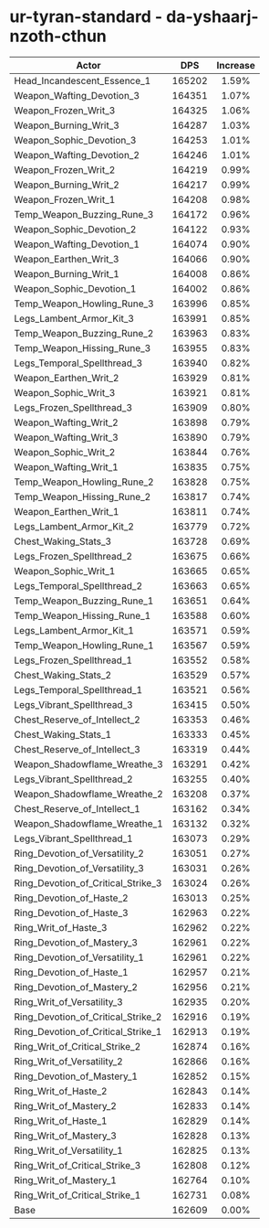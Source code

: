 # ur-tyran-standard - da-yshaarj-nzoth-cthun
| Actor | DPS | Increase |
|---|:---:|:---:|
|Head_Incandescent_Essence_1|165202|1.59%|
|Weapon_Wafting_Devotion_3|164351|1.07%|
|Weapon_Frozen_Writ_3|164325|1.06%|
|Weapon_Burning_Writ_3|164287|1.03%|
|Weapon_Sophic_Devotion_3|164253|1.01%|
|Weapon_Wafting_Devotion_2|164246|1.01%|
|Weapon_Frozen_Writ_2|164219|0.99%|
|Weapon_Burning_Writ_2|164217|0.99%|
|Weapon_Frozen_Writ_1|164208|0.98%|
|Temp_Weapon_Buzzing_Rune_3|164172|0.96%|
|Weapon_Sophic_Devotion_2|164122|0.93%|
|Weapon_Wafting_Devotion_1|164074|0.90%|
|Weapon_Earthen_Writ_3|164066|0.90%|
|Weapon_Burning_Writ_1|164008|0.86%|
|Weapon_Sophic_Devotion_1|164002|0.86%|
|Temp_Weapon_Howling_Rune_3|163996|0.85%|
|Legs_Lambent_Armor_Kit_3|163991|0.85%|
|Temp_Weapon_Buzzing_Rune_2|163963|0.83%|
|Temp_Weapon_Hissing_Rune_3|163955|0.83%|
|Legs_Temporal_Spellthread_3|163940|0.82%|
|Weapon_Earthen_Writ_2|163929|0.81%|
|Weapon_Sophic_Writ_3|163921|0.81%|
|Legs_Frozen_Spellthread_3|163909|0.80%|
|Weapon_Wafting_Writ_2|163898|0.79%|
|Weapon_Wafting_Writ_3|163890|0.79%|
|Weapon_Sophic_Writ_2|163844|0.76%|
|Weapon_Wafting_Writ_1|163835|0.75%|
|Temp_Weapon_Howling_Rune_2|163828|0.75%|
|Temp_Weapon_Hissing_Rune_2|163817|0.74%|
|Weapon_Earthen_Writ_1|163811|0.74%|
|Legs_Lambent_Armor_Kit_2|163779|0.72%|
|Chest_Waking_Stats_3|163728|0.69%|
|Legs_Frozen_Spellthread_2|163675|0.66%|
|Weapon_Sophic_Writ_1|163665|0.65%|
|Legs_Temporal_Spellthread_2|163663|0.65%|
|Temp_Weapon_Buzzing_Rune_1|163651|0.64%|
|Temp_Weapon_Hissing_Rune_1|163588|0.60%|
|Legs_Lambent_Armor_Kit_1|163571|0.59%|
|Temp_Weapon_Howling_Rune_1|163567|0.59%|
|Legs_Frozen_Spellthread_1|163552|0.58%|
|Chest_Waking_Stats_2|163529|0.57%|
|Legs_Temporal_Spellthread_1|163521|0.56%|
|Legs_Vibrant_Spellthread_3|163415|0.50%|
|Chest_Reserve_of_Intellect_2|163353|0.46%|
|Chest_Waking_Stats_1|163333|0.45%|
|Chest_Reserve_of_Intellect_3|163319|0.44%|
|Weapon_Shadowflame_Wreathe_3|163291|0.42%|
|Legs_Vibrant_Spellthread_2|163255|0.40%|
|Weapon_Shadowflame_Wreathe_2|163208|0.37%|
|Chest_Reserve_of_Intellect_1|163162|0.34%|
|Weapon_Shadowflame_Wreathe_1|163132|0.32%|
|Legs_Vibrant_Spellthread_1|163073|0.29%|
|Ring_Devotion_of_Versatility_2|163051|0.27%|
|Ring_Devotion_of_Versatility_3|163031|0.26%|
|Ring_Devotion_of_Critical_Strike_3|163024|0.26%|
|Ring_Devotion_of_Haste_2|163013|0.25%|
|Ring_Devotion_of_Haste_3|162963|0.22%|
|Ring_Writ_of_Haste_3|162962|0.22%|
|Ring_Devotion_of_Mastery_3|162961|0.22%|
|Ring_Devotion_of_Versatility_1|162961|0.22%|
|Ring_Devotion_of_Haste_1|162957|0.21%|
|Ring_Devotion_of_Mastery_2|162956|0.21%|
|Ring_Writ_of_Versatility_3|162935|0.20%|
|Ring_Devotion_of_Critical_Strike_2|162916|0.19%|
|Ring_Devotion_of_Critical_Strike_1|162913|0.19%|
|Ring_Writ_of_Critical_Strike_2|162874|0.16%|
|Ring_Writ_of_Versatility_2|162866|0.16%|
|Ring_Devotion_of_Mastery_1|162852|0.15%|
|Ring_Writ_of_Haste_2|162843|0.14%|
|Ring_Writ_of_Mastery_2|162833|0.14%|
|Ring_Writ_of_Haste_1|162829|0.14%|
|Ring_Writ_of_Mastery_3|162828|0.13%|
|Ring_Writ_of_Versatility_1|162825|0.13%|
|Ring_Writ_of_Critical_Strike_3|162808|0.12%|
|Ring_Writ_of_Mastery_1|162764|0.10%|
|Ring_Writ_of_Critical_Strike_1|162731|0.08%|
|Base|162609|0.00%|
